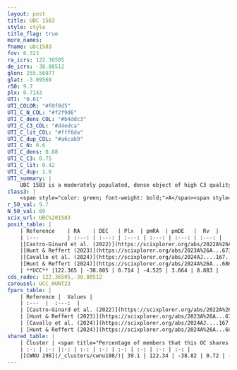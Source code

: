 ```yaml
---
layout: post
title: UBC 1583
style: style
title_flag: true
more_names: 
fname: ubc1583
fov: 0.323
ra_icrs: 122.36505
de_icrs: -38.80512
glon: 255.56977
glat: -3.09569
r50: 9.7
plx: 0.7143
UTI: "0.61"
UTI_COLOR: "#f0f8d5"
UTI_C_N_COL: "#f2f9d6"
UTI_C_dens_COL: "#b4ddc3"
UTI_C_C3_COL: "#d4edca"
UTI_C_lit_COL: "#fff6da"
UTI_C_dup_COL: "#a6cab9"
UTI_C_N: 0.6
UTI_C_dens: 0.88
UTI_C_C3: 0.75
UTI_C_lit: 0.42
UTI_C_dup: 1.0
UTI_summary: |
    UBC 1583 is a moderately populated, dense object of high C3 quality. It was recently reported in the literature. This object shares a moderate percentage of members with a later reported entry.
class3: |
    <span style="color: green; font-weight: bold;">A</span><span style="color: #FFC300; font-weight: bold;">B</span>
r_50_val: 9.7
N_50_val: 69
scix_url: UBC%201583
posit_table: |
    | Reference    | RA    | DEC   | Plx  | pmRA  | pmDE   |  Rv  |
    | :---         | :---: | :---: | :---: | :---: | :---: | :---: |
    |[Castro-Ginard et al. (2022)](https://scixplorer.org/abs/2022A%26A...661A.118C) | 122.35 | -38.84 | 0.74 | -4.48 | 3.69 | -- |
    |[Hunt & Reffert (2023)](https://scixplorer.org/abs/2023A%26A...673A.114H) | 122.344 | -38.835 | 0.702 | -4.474 | 3.631 | 8.984 |
    |[Cavallo et al. (2024)](https://scixplorer.org/abs/2024AJ....167...12C) | 122.391 | -38.846 | 0.705 | -- | -- | -- |
    |[Hunt & Reffert (2024)](https://scixplorer.org/abs/2024A%26A...686A..42H) | 122.344 | -38.835 | 0.702 | -4.474 | 3.631 | 8.984 |
    | **UCC** |122.365 | -38.805 | 0.714 | -4.525 | 3.664 | 8.883 | 
cds_radec: 122.36505,-38.80512
carousel: UCC_HUNT23
fpars_table: |
    | Reference |  Values |
    | :---  |  :---:  |
    | [Castro-Ginard et al. (2022)](https://scixplorer.org/abs/2022A%26A...661A.118C) | `AV=1.358, Dist=1333, logAge=7.325` |
    | [Hunt & Reffert (2023)](https://scixplorer.org/abs/2023A%26A...673A.114H) | `AV50=1.794, diffAV50=2.54, MOD50=10.635, logAge50=7.517` |
    | [Cavallo et al. (2024)](https://scixplorer.org/abs/2024AJ....167...12C) | `AV50=1.89, dMod50=10.89, logAge50=7.43, [Fe/H]50=0.41` |
    | [Hunt & Reffert (2024)](https://scixplorer.org/abs/2024A%26A...686A..42H) | `MassJ=255.380` |
shared_table: |
    | Cluster | <span title="Percentage of members that this OC shares with the ones listed">%</span>   | RA   | DEC   | Plx   | pmRA  | pmDE  | Rv | UTI |
    | :-: | :-: |:-: | :-: | :-: | :-: | :-: | :-: | :-: |
    |[CWNU 198](/_clusters/cwnu198/)| 39.1 | 122.34 | -38.82 | 0.72 | -4.51 | 3.68 | 7.91 |0.0 |
---
```

